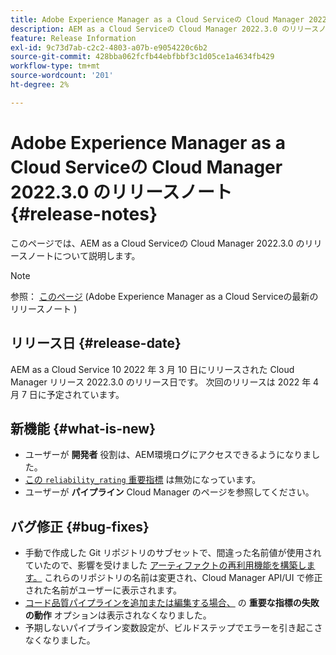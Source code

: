 ```yaml
---
title: Adobe Experience Manager as a Cloud Serviceの Cloud Manager 2022.3.0 のリリースノート
description: AEM as a Cloud Serviceの Cloud Manager 2022.3.0 のリリースノートです。
feature: Release Information
exl-id: 9c73d7ab-c2c2-4803-a07b-e9054220c6b2
source-git-commit: 428bba062fcfb44ebfbbf3c1d05ce1a4634fb429
workflow-type: tm+mt
source-wordcount: '201'
ht-degree: 2%

---
```



# Adobe Experience Manager as a Cloud Serviceの Cloud Manager 2022.3.0 のリリースノート {#release-notes}

このページでは、AEM as a Cloud Serviceの Cloud Manager 2022.3.0 のリリースノートについて説明します。

>[!NOTE]
>
>参照： [このページ](/help/release-notes/release-notes-cloud/release-notes-current.md) (Adobe Experience Manager as a Cloud Serviceの最新のリリースノート )

## リリース日 {#release-date}

AEM as a Cloud Service 10 2022 年 3 月 10 日にリリースされた Cloud Manager リリース 2022.3.0 のリリース日です。 次回のリリースは 2022 年 4 月 7 日に予定されています。

## 新機能 {#what-is-new}

* ユーザーが **開発者** 役割は、AEM環境ログにアクセスできるようになりました。
* [この `reliability_rating` 重要指標](/help/implementing/cloud-manager/code-quality-testing.md) は無効になっています。
* ユーザーが **パイプライン** Cloud Manager のページを参照してください。

## バグ修正 {#bug-fixes}

* 手動で作成した Git リポジトリのサブセットで、間違った名前値が使用されていたので、影響を受けました [アーティファクトの再利用機能を構築します。](/help/implementing/cloud-manager/getting-access-to-aem-in-cloud/setting-up-project.md#build-artifact-reuse) これらのリポジトリの名前は変更され、Cloud Manager API/UI で修正された名前がユーザーに表示されます。
* [コード品質パイプラインを追加または編集する場合、](/help/implementing/cloud-manager/configuring-pipelines/configuring-non-production-pipelines.md) の **重要な指標の失敗の動作** オプションは表示されなくなりました。
* 予期しないパイプライン変数設定が、ビルドステップでエラーを引き起こさなくなりました。
